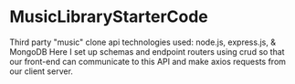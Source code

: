 # MusicLibraryStarterCode

Third party "music" clone api technologies used: node.js, express.js, & MongoDB Here I set up schemas and endpoint routers using crud so that our front-end can communicate to this API and make axios requests from our client server.
